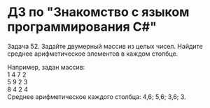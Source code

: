 # ДЗ по "Знакомство с языком программирования С#"
Задача 52. Задайте двумерный массив из целых чисел. Найдите среднее арифметическое элементов в каждом столбце.  

Например, задан массив:  
1 4 7 2  
5 9 2 3  
8 4 2 4  
Среднее арифметическое каждого столбца: 4,6; 5,6; 3,6; 3.   
  
